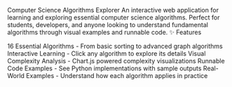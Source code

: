  Computer Science Algorithms Explorer
An interactive web application for learning and exploring essential computer science algorithms. Perfect for students, developers, and anyone looking to understand fundamental algorithms through visual examples and runnable code.
✨ Features

16 Essential Algorithms - From basic sorting to advanced graph algorithms
Interactive Learning - Click any algorithm to explore its details
Visual Complexity Analysis - Chart.js powered complexity visualizations
Runnable Code Examples - See Python implementations with sample outputs
Real-World Examples - Understand how each algorithm applies in practice

